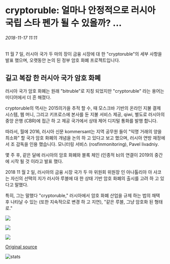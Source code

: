# cryptoruble: 얼마나 안정적으로 러시아 국립 스타 펜가 될 수 있을까? ...

###### 2018-11-17 11:11

11 월 7 일, 러시아 국가 두 마의 장이 금융 시장에 대 한 "cryptoruble"의 세부 사항을 발표 했으며, 오랫동안 논의 된 정부 암호 화폐 프로젝트입니다.

## 길고 복잡 한 러시아 국가 암호 화폐

러시아 국가 암호 화폐는 원래 "bitruble"로 지칭 되었지만 "cryptoruble" 라는 용어는 미디어에서 더 흔 해졌다.

cryptoruble의 역사는 2015의가을 추적 할 수, 때 모스크바 기반의 온라인 지불 결제 시스템, 웹 머니, 그리고 키프로스에 본사를 둔 지불 서비스 제공, qiwi, 별도로 러시아의 중앙 은행 (CBR)에 접근 하 고 제공 국가에서 상태 제어 디지털 통화를 발행 합니다.

따라서, 월에 2016, 러시아 신문 kommersant는 지역 공무원 들이 "익명 거래의 양을 최소화" 할 국가 암호 화폐의 개념을 논의 하 고 있다고 보고 했으며, 러시아 연방 재정에서 조 감독을 인용 했습니다. 모니터링 서비스 (rosfinmonitoring), Pavel livadniy.

몇 주 후, 같은 달에 러시아의 암호 화폐와 블록 체인 (인종적 b)의 연결이 2019의 중간에 시작 될 것 이라고 발표 했다.

2018 11 월 2 일, 러시아의 금융 시장 국가 두 마 위원회 위원장 인 아나톨리아 아 사코는 자신의 선택의 지가 러시아 루블에 대 한 상태 기반 암호 화폐의 출시를 고려 하 고 있다고 말했다.

특히, 그는 말했다 "cryptoruble," 러시아에서 암호 화폐 산업을 규제 하는 법의 채택 후 나타날 수 있는 (또한 지속적으로 변경 하 고 지연), "같은 루블, 그냥 암호화 된 형태로."

![](https://s3.cointelegraph.com/storage/uploads/view/08b17c75175c5acbd3ec554357255cd6.png)

![](https://s3.cointelegraph.com/storage/uploads/view/cd156211bbc5827679ec6bc249adc33e.png)

![](https://s3.cointelegraph.com/storage/uploads/view/9fb71785fa106a30b75d1cf08e59d006.png)

[Original source](https://cointelegraph.com/news/cryptoruble-how-stable-could-russian-national-stablecoin-be)

![stats](https://c.statcounter.com/11760860/0/a89fa40b/1/ "stats")